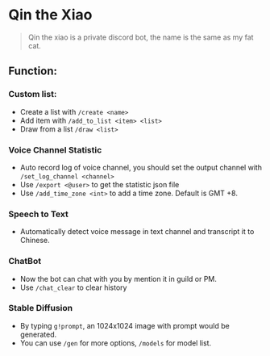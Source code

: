 # Qin the Xiao

> Qin the xiao is a private discord bot, the name is the same as my fat cat.

## Function:

### Custom list:

- Create a list with `/create <name>`
- Add item with `/add_to_list <item> <list>`
- Draw from a list `/draw <list>`

### Voice Channel Statistic

- Auto record log of voice channel, you should set the output channel with `/set_log_channel <channel>`
- Use `/export <@user>` to get the statistic json file
- Use `/add_time_zone <int>` to add a time zone. Default is GMT +8.

### Speech to Text

- Automatically detect voice message in text channel and transcript it to Chinese.

### ChatBot

- Now the bot can chat with you by mention it in guild or PM.
- Use `/chat_clear` to clear history

### Stable Diffusion

- By typing `g!prompt`, an 1024x1024 image with prompt would be generated.
- You can use `/gen` for more options, `/models` for model list.
